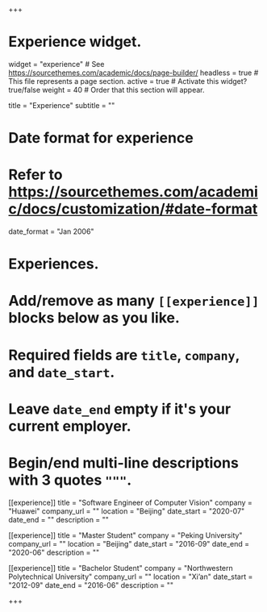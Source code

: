 +++
# Experience widget.
widget = "experience"  # See https://sourcethemes.com/academic/docs/page-builder/
headless = true  # This file represents a page section.
active = true  # Activate this widget? true/false
weight = 40  # Order that this section will appear.

title = "Experience"
subtitle = ""

# Date format for experience
#   Refer to https://sourcethemes.com/academic/docs/customization/#date-format
date_format = "Jan 2006"

# Experiences.
#   Add/remove as many `[[experience]]` blocks below as you like.
#   Required fields are `title`, `company`, and `date_start`.
#   Leave `date_end` empty if it's your current employer.
#   Begin/end multi-line descriptions with 3 quotes `"""`.
[[experience]]
  title = "Software Engineer of Computer Vision"
  company = "Huawei"
  company_url = ""
  location = "Beijing"
  date_start = "2020-07"
  date_end = ""
  description = ""

[[experience]]
  title = "Master Student"
  company = "Peking University"
  company_url = ""
  location = "Beijing"
  date_start = "2016-09"
  date_end = "2020-06"
  description = ""

[[experience]]
  title = "Bachelor Student"
  company = "Northwestern Polytechnical University"
  company_url = ""
  location = "Xi’an"
  date_start = "2012-09"
  date_end = "2016-06"
  description = ""

+++
